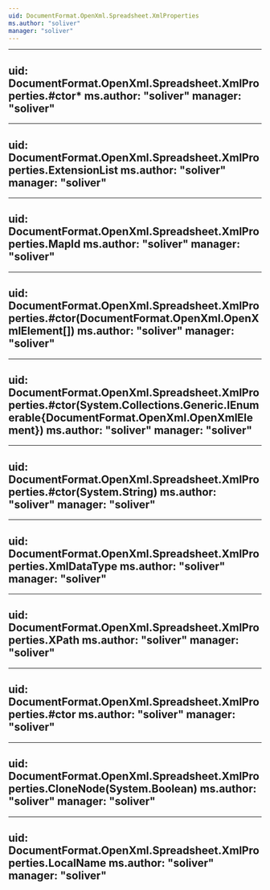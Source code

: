 ```yaml
---
uid: DocumentFormat.OpenXml.Spreadsheet.XmlProperties
ms.author: "soliver"
manager: "soliver"
---
```


---
uid: DocumentFormat.OpenXml.Spreadsheet.XmlProperties.#ctor*
ms.author: "soliver"
manager: "soliver"
---

---
uid: DocumentFormat.OpenXml.Spreadsheet.XmlProperties.ExtensionList
ms.author: "soliver"
manager: "soliver"
---

---
uid: DocumentFormat.OpenXml.Spreadsheet.XmlProperties.MapId
ms.author: "soliver"
manager: "soliver"
---

---
uid: DocumentFormat.OpenXml.Spreadsheet.XmlProperties.#ctor(DocumentFormat.OpenXml.OpenXmlElement[])
ms.author: "soliver"
manager: "soliver"
---

---
uid: DocumentFormat.OpenXml.Spreadsheet.XmlProperties.#ctor(System.Collections.Generic.IEnumerable{DocumentFormat.OpenXml.OpenXmlElement})
ms.author: "soliver"
manager: "soliver"
---

---
uid: DocumentFormat.OpenXml.Spreadsheet.XmlProperties.#ctor(System.String)
ms.author: "soliver"
manager: "soliver"
---

---
uid: DocumentFormat.OpenXml.Spreadsheet.XmlProperties.XmlDataType
ms.author: "soliver"
manager: "soliver"
---

---
uid: DocumentFormat.OpenXml.Spreadsheet.XmlProperties.XPath
ms.author: "soliver"
manager: "soliver"
---

---
uid: DocumentFormat.OpenXml.Spreadsheet.XmlProperties.#ctor
ms.author: "soliver"
manager: "soliver"
---

---
uid: DocumentFormat.OpenXml.Spreadsheet.XmlProperties.CloneNode(System.Boolean)
ms.author: "soliver"
manager: "soliver"
---

---
uid: DocumentFormat.OpenXml.Spreadsheet.XmlProperties.LocalName
ms.author: "soliver"
manager: "soliver"
---

